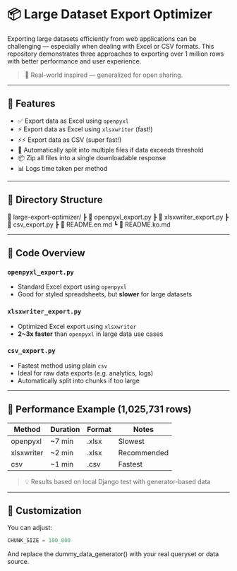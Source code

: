 # 📦 Large Dataset Export Optimizer

Exporting large datasets efficiently from web applications can be challenging — especially when dealing with Excel or CSV formats. This repository demonstrates three approaches to exporting over 1 million rows with better performance and user experience.

> 🔁 Real-world inspired — generalized for open sharing.

---

## 🚀 Features

- ✅ Export data as Excel using `openpyxl`
- ⚡ Export data as Excel using `xlsxwriter` (fast!)
- ⚡⚡ Export data as CSV (super fast!)
- 🧩 Automatically split into multiple files if data exceeds threshold
- 📦 Zip all files into a single downloadable response
- 📊 Logs time taken per method

---

## 📂 Directory Structure
📁 large-export-optimizer/
┣ 📜 openpyxl_export.py
┣ 📜 xlsxwriter_export.py
┣ 📜 csv_export.py
┣ 📜 README.en.md
┗ 📜 README.ko.md

---

## 📄 Code Overview

### `openpyxl_export.py`
- Standard Excel export using `openpyxl`
- Good for styled spreadsheets, but **slower** for large datasets

### `xlsxwriter_export.py`
- Optimized Excel export using `xlsxwriter`
- **2~3x faster** than `openpyxl` in large data use cases

### `csv_export.py`
- Fastest method using plain `csv`
- Ideal for raw data exports (e.g. analytics, logs)
- Automatically split into chunks if too large

---

## 🧪 Performance Example (1,025,731 rows)

| Method        | Duration   | Format | Notes         |
|---------------|------------|--------|---------------|
| openpyxl      | ~7 min     | .xlsx  | Slowest       |
| xlsxwriter    | ~2 min     | .xlsx  | Recommended   |
| csv           | ~1 min     | .csv   | Fastest       |

> 💡 Results based on local Django test with generator-based data

---

## 🔧 Customization

You can adjust:

```python
CHUNK_SIZE = 100_000
```

And replace the dummy_data_generator() with your real queryset or data source.